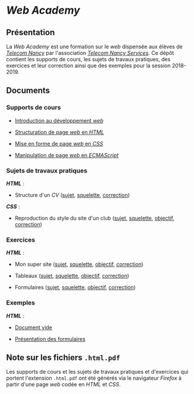 # *Web Academy*

## Présentation

La *Web Academy* est une formation sur le *web* dispensée aux élèves de [*Telecom Nancy*](//telecomnancy.univ-lorraine.fr/) par l'association [*Telecom Nancy Services*](//tnservices.fr/). Ce dépôt contient les supports de cours, les sujets de travaux pratiques, des exercices et leur correction ainsi que des exemples pour la session 2018-2019.

## Documents

### Supports de cours

- [Introduction au développement *web*](chapters/01-web/index.html.pdf)

- [Structuration de page *web* en *HTML*](chapters/02-html/index.html.pdf)

- [Mise en forme de page *web* en *CSS*](chapters/03-css/index.html.pdf)

- [Manipulation de page *web* en *ECMAScript*](chapters/04-es/index.html.pdf)

### Sujets de travaux pratiques

***HTML*** :

- Structure d'un *CV* ([sujet](practical-works/01-html/subject.html.pdf), [squelette](practical-works/01-html/index.html), [correction](practical-works/01-html/correction.html))

***CSS*** :

- Reproduction du style du site d'un club ([sujet](practical-works/02-css/subject.html.pdf), [squelette](practical-works/02-css/resources/index.css), [objectif](practical-works/02-css/goal.png), [correction](practical-works/02-css/resources/correction.css))

### Exercices

***HTML*** :

- Mon super site ([sujet](exercices/01-html/subject.html.pdf), [squelette](exercices/01-html/index.html), [objectif](exercices/01-html/goal.png), [correction](exercices/01-html/correction.html))

- Tableaux ([sujet](exercices/02-html/subject.html.pdf), [squelette](exercices/02-html/index.html), [objectif](exercices/02-html/goal.png), [correction](exercices/02-html/correction.html))

- Formulaires ([sujet](exercices/03-html/subject.html.pdf), [squelette](exercices/03-html/index.html), [objectif](exercices/03-html/goal.png), [correction](exercices/03-html/correction.html))

### Exemples

***HTML*** :

- [Document vide](examples/01-html/index.html)

- [Présentation des formulaires](examples/02-html/index.html)

## Note sur les fichiers `.html.pdf`

Les supports de cours et les sujets de travaux pratiques et d'exercices qui portent l'extension `.html.pdf` ont été générés via le navigateur *Firefox* à partir d'une page *web* codée en *HTML* et *CSS*.
